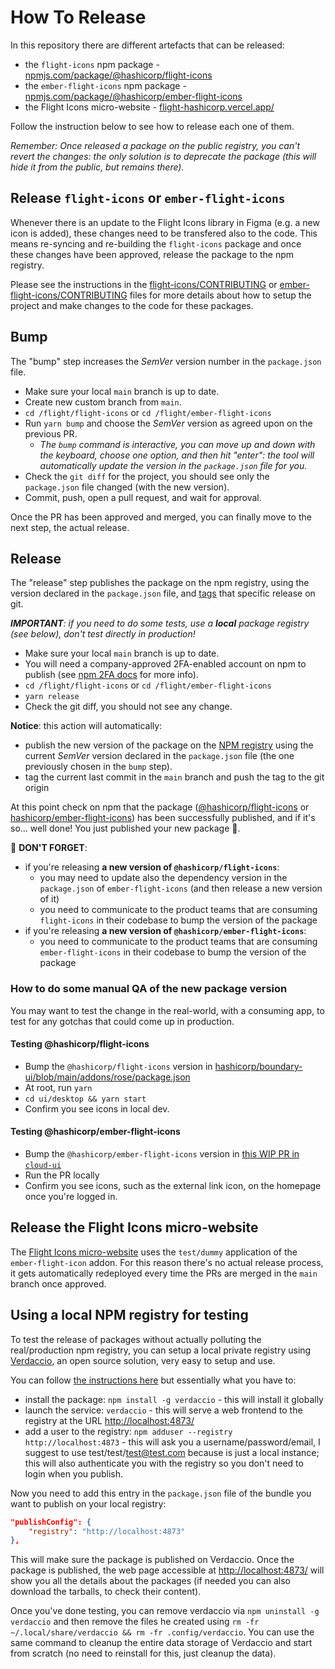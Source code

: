 # How To Release

In this repository there are different artefacts that can be released:

* the `flight-icons` npm package - [npmjs.com/package/@hashicorp/flight-icons](https://www.npmjs.com/package/@hashicorp/flight-icons)
* the `ember-flight-icons` npm package - [npmjs.com/package/@hashicorp/ember-flight-icons](https://www.npmjs.com/package/@hashicorp/ember-flight-icons)
* the Flight Icons micro-website - [flight-hashicorp.vercel.app/](https://flight-hashicorp.vercel.app/)

Follow the instruction below to see how to release each one of them.

_Remember: Once released a package on the public registry, you can't revert the changes: the only solution is to deprecate the package (this will hide it from the public, but remains there)._

## Release `flight-icons` or `ember-flight-icons`

Whenever there is an update to the Flight Icons library in Figma (e.g. a new icon is added), these changes need to be transfered also to the code. This means re-syncing and re-building the `flight-icons` package and once these changes have been approved, release the package to the npm registry.

Please see the instructions in the [flight-icons/CONTRIBUTING](flight-icons/CONTRIBUTING.md) or [ember-flight-icons/CONTRIBUTING](ember-flight-icons/CONTRIBUTING.md) files for more details about how to setup the project and make changes to the code for these packages.

## Bump

The "bump" step increases the _SemVer_ version number in the `package.json` file.

* Make sure your local `main` branch is up to date.
* Create new custom branch from `main`.
* `cd /flight/flight-icons` or `cd /flight/ember-flight-icons`
* Run `yarn bump` and choose the _SemVer_ version as agreed upon on the previous PR.
  * _The `bump` command is interactive, you can move up and down with the keyboard, choose one option, and then hit "enter": the tool will automatically update the version in the `package.json` file for you._
* Check the `git diff` for the project, you should see only the `package.json` file changed (with the new version).
* Commit, push, open a pull request, and wait for approval.

Once the PR has been approved and merged, you can finally move to the next step, the actual release.

## Release

The "release" step publishes the package on the npm registry, using the version declared in the `package.json` file, and [tags](https://www.atlassian.com/git/tutorials/inspecting-a-repository/git-tag) that specific release on git.

_**IMPORTANT**: if you need to do some tests, use a **local** package registry (see below), don't test directly in production!_

* Make sure your local `main` branch is up to date.
* You will need a company-approved 2FA-enabled account on npm to publish (see [npm 2FA docs](https://docs.npmjs.com/configuring-two-factor-authentication) for more info).
* `cd /flight/flight-icons` or `cd /flight/ember-flight-icons`
* `yarn release`
* Check the git diff, you should not see any change.

**Notice**: this action will automatically:

* publish the new version of the package on the [NPM registry](https://www.npmjs.com/) using the current _SemVer_ version declared in the `package.json` file (the one previously chosen in the `bump` step).
* tag the current last commit in the `main` branch and push the tag to the git origin

At this point check on npm that the package ([@hashicorp/flight-icons](https://www.npmjs.com/package/@hashicorp/flight-icons) or [hashicorp/ember-flight-icons](https://www.npmjs.com/package/@hashicorp/ember-flight-icons)) has been successfully published, and if it's so... well done! You just published your new package 🎉.

🚨 **DON'T FORGET**:

* if you're releasing **a new version of `@hashicorp/flight-icons`**:
  * you may need to update also the dependency version in the `package.json` of `ember-flight-icons` (and then release a new version of it)
  * you need to communicate to the product teams that are consuming `flight-icons` in their codebase to bump the version of the package
* if you're releasing **a new version of `@hashicorp/ember-flight-icons`**:
  * you need to communicate to the product teams that are consuming `ember-flight-icons` in their codebase to bump the version of the package

### How to do some manual QA of the new package version

You may want to test the change in the real-world, with a consuming app, to test for any gotchas that could come up in production.

#### Testing @hashicorp/flight-icons

* Bump the `@hashicorp/flight-icons` version in [hashicorp/boundary-ui/blob/main/addons/rose/package.json](https://github.com/hashicorp/boundary-ui/blob/main/addons/rose/package.json)
* At root, run `yarn`
* `cd ui/desktop && yarn start`
* Confirm you see icons in local dev.

#### Testing @hashicorp/ember-flight-icons

* Bump the `@hashicorp/ember-flight-icons` version in [this WIP PR in `cloud-ui`](https://github.com/hashicorp/cloud-ui/pull/1322)
* Run the PR locally
* Confirm you see icons, such as the external link icon, on the homepage once you're logged in.

## Release the Flight Icons micro-website

The [Flight Icons micro-website](https://flight-hashicorp.vercel.app/) uses the `test/dummy` application of the `ember-flight-icon` addon. For this reason there's no actual release process, it gets automatically redeployed every time the PRs are merged in the `main` branch once approved.

## Using a local NPM registry for testing

To test the release of packages without actually polluting the real/production npm registry, you can setup a local private registry using [Verdaccio](https://verdaccio.org/docs/what-is-verdaccio), an open source solution, very easy to setup and use.

You can follow [the instructions here](https://verdaccio.org/docs/installation) but essentially what you have to:

* install the package: `npm install -g verdaccio` - this will install it globally
* launch the service: `verdaccio` - this will serve a web frontend to the registry at the URL [http://localhost:4873/](http://localhost:4873/)
* add a user to the registry: `npm adduser --registry http://localhost:4873` - this will ask you a username/password/email, I suggest to use test/test/test@test.com because is just a local instance; this will also authenticate you with the registry so you don't need to login when you publish.

Now you need to add this entry in the `package.json` file of the bundle you want to publish on your local registry:

```json
"publishConfig": {
    "registry": "http://localhost:4873"
},
```

This will make sure the package is published on Verdaccio. Once the package is published, the web page accessible at [http://localhost:4873/](http://localhost:4873/) will show you all the details about the packages (if needed you can also download the tarballs, to check their content).

Once you've done testing, you can remove verdaccio via `npm uninstall -g verdaccio` and then remove the files he created using `rm -fr ~/.local/share/verdaccio && rm -fr .config/verdaccio`. You can use the same command to cleanup the entire data storage of Verdaccio and start from scratch (no need to reinstall for this, just cleanup the data).

